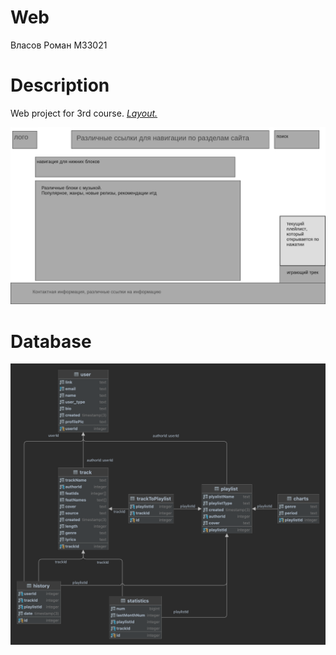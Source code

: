 # Web

Власов Роман М33021

# Description

Web project for 3rd course.
[*Layout.*](https://wireframe.cc/pro/pp/506ba241d581629)

[![Homepage](public/layouts/Homepage.png)](https://wireframe.cc/pro/pp/506ba241d581629)

# Database

![db](erd.png)